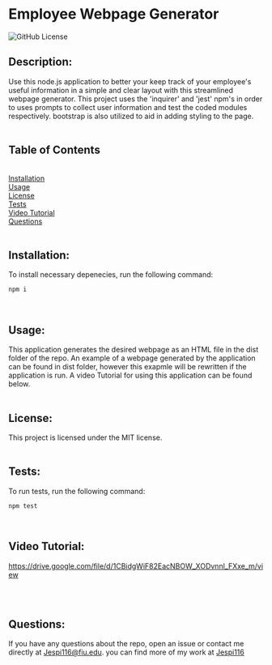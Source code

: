 # Employee Webpage Generator

![GitHub License](https://img.shields.io/badge/license-MIT-blue.svg)<br>
## Description:
Use this node.js application to better your keep track of your employee's useful information in a simple and clear layout with this streamlined webpage generator. This project uses the 'inquirer' and 'jest' npm's in order to uses prompts to collect user information and test the coded modules respectively. bootstrap is also utilized to aid in adding styling to the page.<br><br>
## Table of Contents
<br>[Installation](#installation)<br>[Usage](#usage)<br>[License](#license)<br>[Tests](#tests)<br>[Video Tutorial](#Video-Tutorial)<br>[Questions](#questions)<br><br>
## Installation:

To install necessary depenecies, run the following command:
            
```
npm i
```
<br>

## Usage:

This application generates the desired webpage as an HTML file in the dist folder of the repo. An example of a webpage generated by the application can be found in dist folder, however this exapmle will be rewritten if the application is run. A video Tutorial for using this application can be found below.
<br><br>
## License:

This project is licensed under the MIT license.
<br><br>
## Tests:

To run tests, run the following command:
            
```
npm test
```
<br>

## Video Tutorial:
https://drive.google.com/file/d/1CBidgWiF82EacNBOW_XODvnnl_FXxe_m/view

<br><br>

## Questions:

If you have any questions about the repo, open an issue or contact me directly at Jespi116@fiu.edu. you can find more of my work at [Jespi116](https://github.com/Jespi116)
